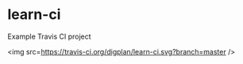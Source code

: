 # learn-ci
Example Travis CI project    

<img src=https://travis-ci.org/digplan/learn-ci.svg?branch=master />

